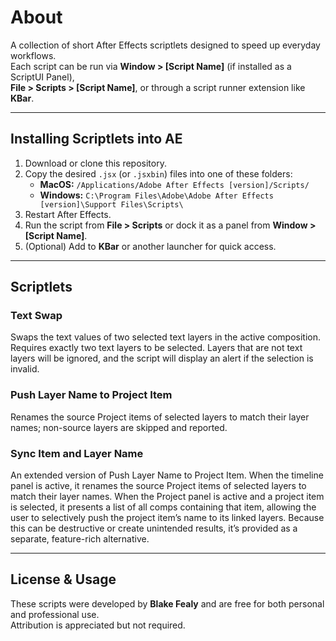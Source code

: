 # About
A collection of short After Effects scriptlets designed to speed up everyday workflows.  
Each script can be run via **Window > [Script Name]** (if installed as a ScriptUI Panel),  
**File > Scripts > [Script Name]**, or through a script runner extension like **KBar**.

---

## Installing Scriptlets into AE
1. Download or clone this repository.  
2. Copy the desired `.jsx` (or `.jsxbin`) files into one of these folders:  
   - **MacOS:** `/Applications/Adobe After Effects [version]/Scripts/`  
   - **Windows:** `C:\Program Files\Adobe\Adobe After Effects [version]\Support Files\Scripts\`  
3. Restart After Effects.  
4. Run the script from **File > Scripts** or dock it as a panel from **Window > [Script Name]**.  
5. (Optional) Add to **KBar** or another launcher for quick access.

---
## Scriptlets

### Text Swap
Swaps the text values of two selected text layers in the active composition. Requires exactly two text layers to be selected. Layers that are not text layers will be ignored, and the script will display an alert if the selection is invalid.

### Push Layer Name to Project Item
Renames the source Project items of selected layers to match their layer names; non-source layers are skipped and reported.

### Sync Item and Layer Name
An extended version of Push Layer Name to Project Item. When the timeline panel is active, it renames the source Project items of selected layers to match their layer names. When the Project panel is active and a project item is selected, it presents a list of all comps containing that item, allowing the user to selectively push the project item’s name to its linked layers. Because this can be destructive or create unintended results, it’s provided as a separate, feature-rich alternative.

---

## License & Usage
These scripts were developed by **Blake Fealy** and are free for both personal and professional use.  
Attribution is appreciated but not required.
